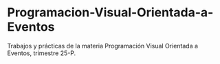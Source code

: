 # Programacion-Visual-Orientada-a-Eventos
Trabajos y prácticas de la materia Programación Visual Orientada a Eventos, trimestre 25-P.
